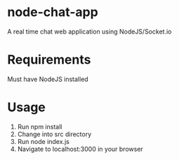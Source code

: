 # node-chat-app
A real time chat web application using NodeJS/Socket.io

# Requirements
Must have NodeJS installed

# Usage
1) Run npm install  
2) Change into src directory  
3) Run node index.js  
4) Navigate to localhost:3000 in your browser  
